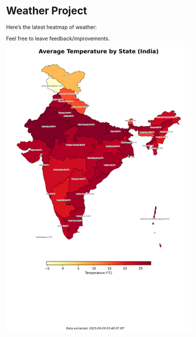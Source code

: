 # Weather Project

Here’s the latest heatmap of weather:

Feel free to leave feedback/improvements.

![India Heatmap](docs/assets/india_heatmap.png?v=D9B25F)
